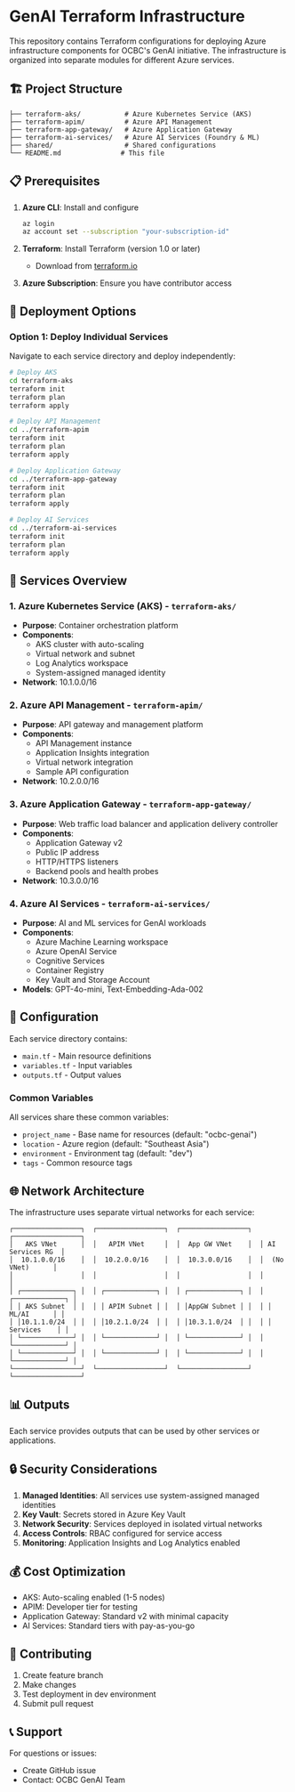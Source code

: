 # GenAI Terraform Infrastructure

This repository contains Terraform configurations for deploying Azure infrastructure components for OCBC's GenAI initiative. The infrastructure is organized into separate modules for different Azure services.

## 🏗️ Project Structure

```
├── terraform-aks/           # Azure Kubernetes Service (AKS)
├── terraform-apim/          # Azure API Management
├── terraform-app-gateway/   # Azure Application Gateway
├── terraform-ai-services/   # Azure AI Services (Foundry & ML)
├── shared/                  # Shared configurations
└── README.md               # This file
```

## 📋 Prerequisites

1. **Azure CLI**: Install and configure
   ```bash
   az login
   az account set --subscription "your-subscription-id"
   ```

2. **Terraform**: Install Terraform (version 1.0 or later)
   - Download from [terraform.io](https://www.terraform.io/downloads.html)

3. **Azure Subscription**: Ensure you have contributor access

## 🚀 Deployment Options

### Option 1: Deploy Individual Services

Navigate to each service directory and deploy independently:

```bash
# Deploy AKS
cd terraform-aks
terraform init
terraform plan
terraform apply

# Deploy API Management
cd ../terraform-apim
terraform init
terraform plan
terraform apply

# Deploy Application Gateway
cd ../terraform-app-gateway
terraform init
terraform plan
terraform apply

# Deploy AI Services
cd ../terraform-ai-services
terraform init
terraform plan
terraform apply
```

## 🔧 Services Overview

### 1. Azure Kubernetes Service (AKS) - `terraform-aks/`
- **Purpose**: Container orchestration platform
- **Components**:
  - AKS cluster with auto-scaling
  - Virtual network and subnet
  - Log Analytics workspace
  - System-assigned managed identity
- **Network**: 10.1.0.0/16

### 2. Azure API Management - `terraform-apim/`
- **Purpose**: API gateway and management platform
- **Components**:
  - API Management instance
  - Application Insights integration
  - Virtual network integration
  - Sample API configuration
- **Network**: 10.2.0.0/16

### 3. Azure Application Gateway - `terraform-app-gateway/`
- **Purpose**: Web traffic load balancer and application delivery controller
- **Components**:
  - Application Gateway v2
  - Public IP address
  - HTTP/HTTPS listeners
  - Backend pools and health probes
- **Network**: 10.3.0.0/16

### 4. Azure AI Services - `terraform-ai-services/`
- **Purpose**: AI and ML services for GenAI workloads
- **Components**:
  - Azure Machine Learning workspace
  - Azure OpenAI Service
  - Cognitive Services
  - Container Registry
  - Key Vault and Storage Account
- **Models**: GPT-4o-mini, Text-Embedding-Ada-002

## 🔧 Configuration

Each service directory contains:
- `main.tf` - Main resource definitions
- `variables.tf` - Input variables
- `outputs.tf` - Output values

### Common Variables

All services share these common variables:
- `project_name` - Base name for resources (default: "ocbc-genai")
- `location` - Azure region (default: "Southeast Asia")
- `environment` - Environment tag (default: "dev")
- `tags` - Common resource tags

## 🌐 Network Architecture

The infrastructure uses separate virtual networks for each service:

```
┌─────────────────┐  ┌─────────────────┐  ┌─────────────────┐  ┌─────────────────┐
│   AKS VNet      │  │   APIM VNet     │  │  App GW VNet    │  │ AI Services RG  │
│  10.1.0.0/16    │  │  10.2.0.0/16    │  │  10.3.0.0/16    │  │  (No VNet)      │
│                 │  │                 │  │                 │  │                 │
│ ┌─────────────┐ │  │ ┌─────────────┐ │  │ ┌─────────────┐ │  │ ┌─────────────┐ │
│ │ AKS Subnet  │ │  │ │ APIM Subnet │ │  │ │AppGW Subnet │ │  │ │  ML/AI      │ │
│ │10.1.1.0/24  │ │  │ │10.2.1.0/24  │ │  │ │10.3.1.0/24  │ │  │ │ Services    │ │
│ └─────────────┘ │  │ └─────────────┘ │  │ └─────────────┘ │  │ └─────────────┘ │
│ └─────────────┘ │  │ └─────────────┘ │  │ └─────────────┘ │  │ └─────────────┘ │
└─────────────────┘  └─────────────────┘  └─────────────────┘  └─────────────────┘
```

## 📊 Outputs

Each service provides outputs that can be used by other services or applications.

## 🔒 Security Considerations

1. **Managed Identities**: All services use system-assigned managed identities
2. **Key Vault**: Secrets stored in Azure Key Vault
3. **Network Security**: Services deployed in isolated virtual networks
4. **Access Controls**: RBAC configured for service access
5. **Monitoring**: Application Insights and Log Analytics enabled

## 💰 Cost Optimization

- AKS: Auto-scaling enabled (1-5 nodes)
- APIM: Developer tier for testing
- Application Gateway: Standard v2 with minimal capacity
- AI Services: Standard tiers with pay-as-you-go

## 🤝 Contributing

1. Create feature branch
2. Make changes
3. Test deployment in dev environment  
4. Submit pull request

## 📞 Support

For questions or issues:
- Create GitHub issue
- Contact: OCBC GenAI Team
